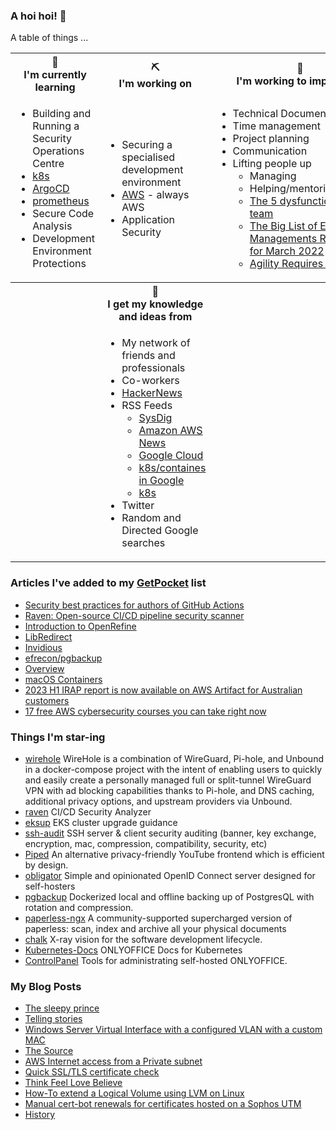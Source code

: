 ### A hoi hoi! 👋

A table of things ...

<table>
    <tr>
        <th>🌱<br/>I'm currently learning</th>
        <th>⛏<br/> I'm working on</th>
        <th>🚧<br/>I'm working to improve on</th>
    </tr>
    <tr>
        <td>
            <ul>
                <li>Building and Running a Security Operations Centre</li>
                <li><a href="https://kubernetes.io/">k8s</a></li>
                <li><a href="https://argoproj.github.io/">ArgoCD</a></li>
                <li><a href="https://prometheus.io/">prometheus</a></li>
                <li>Secure Code Analysis</li>
                <li>Development Environment Protections</li>
            </ul>
        </td>
        <td>
            <ul>
                <li>Securing a specialised development environment</li>
                <li><a href="https://aws.amazon.com/">AWS</a> - always AWS</li>
                <li>Application Security</li>
            </ul>
        </td>
        <td>
            <ul>
                <li>Technical Documentation</li>
                <li>Time management</li>
                <li>Project planning</li>
                <li>Communication</li>
                <li>Lifting people up
                    <ul>
                      <li>Managing</li>
                      <li>Helping/mentoring/coaching</li>
                      <li><a href="https://valid.com/5-dysfunctions-of-a-team/">The 5 dysfunctions of a team</a></li>
                      <li><a href="https://practicallyleading.dev/the-big-list-of-engineering-management-resources-march-2022">The Big List of Engineering Managements Resources - for March 2022</a></li>
                      <li><a href="https://www.industriallogic.com/blog/agility-requires-balance/">Agility Requires Balance</a></li>
                    </ul>
                </li>
            </ul>
        </td>
    </tr>
    <tr>
        <th>&nbsp;</th>
        <th>🏫<br/>I get my knowledge and ideas from</th>
        <th>&nbsp;</th>
    </tr>
    <tr>
        <td>&nbsp;</td>
        <td>
            <ul>
                <li>My network of friends and professionals</li>
                <li>Co-workers</li>
                <li><a href="https://news.ycombinator.com/">HackerNews</a></li>
                <li>RSS Feeds
                    <ul>
                        <li><a href="http://fetchrss.com/rss/5b4e9e358a93f8cc058b4567960404014.xml">SysDig</a></li>
                        <li><a href="https://aws.amazon.com/new/feed/">Amazon AWS News</a></li>
                        <li><a href="https://cloudblog.withgoogle.com/rss/">Google Cloud</a></li>
                        <li><a href="https://cloudblog.withgoogle.com/products/containers-kubernetes/rss/">k8s/containes in Google</a></li>
                        <li><a href="https://kubernetes.io/feed.xml">k8s</a></li>
                    </ul>
                </li>
                <li>Twitter</li>
                <li>Random and Directed Google searches</li>
            </ul>
        </td>
        <td>&nbsp;</td>
    </tr>
</table>

### Articles I've added to my [GetPocket](https://getpocket.com/) list

* [Security best practices for authors of GitHub Actions](https://github.blog/2023-11-16-security-best-practices-for-authors-of-github-actions/)
* [Raven: Open-source CI/CD pipeline security scanner](https://www.helpnetsecurity.com/2023/10/27/raven-open-source-security-scanner/)
* [Introduction to OpenRefine](https://openrefine.org/)
* [LibRedirect](https://libredirect.github.io/)
* [Invidious](https://invidious.io/)
* [efrecon/pgbackup](https://github.com/efrecon/pgbackup)
* [Overview](https://github.com/ONLYOFFICE/CommunityServer)
* [macOS Containers](https://macoscontainers.org/)
* [2023 H1 IRAP report is now available on AWS Artifact for Australian customers](https://aws.amazon.com/blogs/security/2023-h1-irap-report-is-now-available-on-aws-artifact-for-australian-customers/)
* [17 free AWS cybersecurity courses you can take right now](https://www.helpnetsecurity.com/2023/09/12/free-aws-cybersecurity-courses/)

### Things I'm star-ing

* [wirehole](https://github.com/IAmStoxe/wirehole)
  WireHole is a combination of WireGuard, Pi-hole, and Unbound in a docker-compose project with the intent of enabling users to quickly and easily create a personally managed full or split-tunnel WireGuard VPN with ad blocking capabilities thanks to Pi-hole, and DNS caching, additional privacy options, and upstream providers via Unbound.
* [raven](https://github.com/CycodeLabs/raven)
  CI/CD Security Analyzer
* [eksup](https://github.com/clowdhaus/eksup)
  EKS cluster upgrade guidance
* [ssh-audit](https://github.com/jtesta/ssh-audit)
  SSH server & client security auditing (banner, key exchange, encryption, mac, compression, compatibility, security, etc)
* [Piped](https://github.com/TeamPiped/Piped)
  An alternative privacy-friendly YouTube frontend which is efficient by design.
* [obligator](https://github.com/lastlogin-io/obligator)
  Simple and opinionated OpenID Connect server designed for self-hosters
* [pgbackup](https://github.com/efrecon/pgbackup)
  Dockerized local and offline backing up of PostgresQL with rotation and compression.
* [paperless-ngx](https://github.com/paperless-ngx/paperless-ngx)
  A community-supported supercharged version of paperless: scan, index and archive all your physical documents
* [chalk](https://github.com/crashappsec/chalk)
  X-ray vision for the software development lifecycle. 
* [Kubernetes-Docs](https://github.com/ONLYOFFICE/Kubernetes-Docs)
  ONLYOFFICE Docs for Kubernetes
* [ControlPanel](https://github.com/ONLYOFFICE/ControlPanel)
  Tools for administrating self-hosted ONLYOFFICE.

### My Blog Posts

* [The sleepy prince](https://pgmac.net.au/family/2023/09/24/the-sleepy-prince.html)
* [Telling stories](https://pgmac.net.au/family/2023/09/24/telling-stories.html)
* [Windows Server Virtual Interface with a configured VLAN with a custom MAC](https://pgmac.net.au/technology/2019/12/23/windows-vlan.html)
* [The Source](https://pgmac.net.au/technology/2019/02/25/the-source.html)
* [AWS Internet access from a Private subnet](https://pgmac.net.au/technology/2018/09/03/aws-internet-private-subnets.html)
* [Quick SSL/TLS certificate check](https://pgmac.net.au/technology/2018/04/09/ssl-tls-check.html)
* [Think Feel Love Believe](https://pgmac.net.au/family/2017/11/03/think-feel-love-believe.html)
* [How-To extend a Logical Volume using LVM on Linux](https://pgmac.net.au/technology/2017/11/02/lmv-extend.html)
* [Manual cert-bot renewals for certificates hosted on a Sophos UTM](https://pgmac.net.au/technology/2017/08/30/cert-bot-renewal-sophos-utm.html)
* [History](https://pgmac.net.au/language/2017/08/19/history.html)

